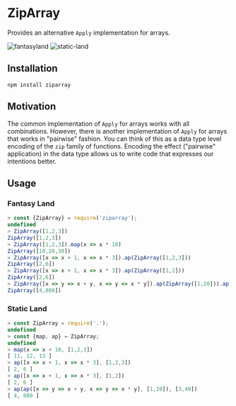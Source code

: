 # ZipArray

Provides an alternative `Apply` implementation for arrays.

![fantasyland](https://raw.githubusercontent.com/fantasyland/fantasy-land/master/logo.png)
![static-land](https://raw.githubusercontent.com/rpominov/static-land/master/logo/logo.png)

## Installation

```
npm install ziparray
```

## Motivation

The common implementation of `Apply` for arrays works with all combinations. However, there is another implementation of `Apply` for arrays that works in "pairwise" fashion. You can think of this as a data type level encoding of the `zip` family of functions. Encoding the effect ("pairwise" application) in the data type allows us to write code that expresses our intentions better.

## Usage

### Fantasy Land

```js
> const {ZipArray} = require('ziparray');
undefined
> ZipArray([1,2,3])
ZipArray([1,2,3])
> ZipArray([1,2,3]).map(x => x * 10)
ZipArray([10,20,30])
> ZipArray([x => x + 1, x => x * 3]).ap(ZipArray([1,2,3]))
ZipArray([2,6])
> ZipArray([x => x + 1, x => x * 3]).ap(ZipArray([1,2]))
ZipArray([2,6])
> ZipArray([x => y => x + y, x => y => x * y]).ap(ZipArray([1,20])).ap(ZipArray([3,40]))
ZipArray([4,800])
```

### Static Land

```js
> const ZipArray = require('.');
undefined
> const {map, ap} = ZipArray;
undefined
> map(x => x + 10, [1,2,3])
[ 11, 12, 13 ]
> ap([x => x + 1, x => x * 3], [1,2,3])
[ 2, 6 ]
> ap([x => x + 1, x => x * 3], [1,2])
[ 2, 6 ]
> ap(ap([x => y => x + y, x => y => x * y], [1,20]), [3,40])
[ 4, 800 ]
```
